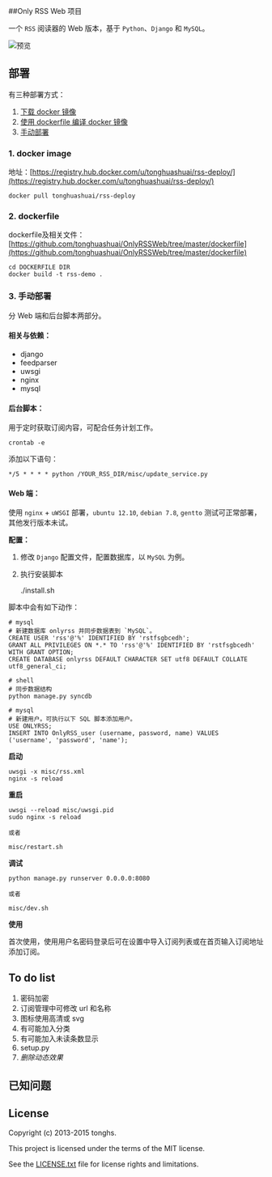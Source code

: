##Only RSS Web 项目

一个 `RSS` 阅读器的 Web 版本，基于 `Python`、`Django` 和 `MySQL`。

![预览](http://tonghs-cdn-static.qiniudn.com/new_rss_style_20150213-1.png)

## 部署

有三种部署方式：

1. [下载 docker 镜像](#docker_image)
2. [使用 dockerfile 编译 docker 镜像](#dockerfile)
3. [手动部署](#manually)

<a name='docker_image'></a>
### 1. docker image

地址：[https://registry.hub.docker.com/u/tonghuashuai/rss-deploy/](https://registry.hub.docker.com/u/tonghuashuai/rss-deploy/)

``` shell
docker pull tonghuashuai/rss-deploy
```
<a name='dockerfile'></a>
### 2. dockerfile
dockerfile及相关文件：[https://github.com/tonghuashuai/OnlyRSSWeb/tree/master/dockerfile](https://github.com/tonghuashuai/OnlyRSSWeb/tree/master/dockerfile)

``` shell
cd DOCKERFILE DIR
docker build -t rss-demo .
```

<a name='manually'></a>
### 3. 手动部署

分 Web 端和后台脚本两部分。

#### 相关与依赖：
* django
* feedparser
* uwsgi
* nginx
* mysql


#### 后台脚本：

用于定时获取订阅内容，可配合任务计划工作。

    crontab -e

添加以下语句：

    */5 * * * * python /YOUR_RSS_DIR/misc/update_service.py

#### Web 端：

使用 `nginx` + `uWSGI` 部署，`ubuntu 12.10`, `debian 7.8`, `gentto` 测试可正常部署，其他发行版本未试。

**配置：**

1. 修改 `Django` 配置文件，配置数据库，以 `MySQL` 为例。
2. 执行安装脚本

    ./install.sh

脚本中会有如下动作：

    # mysql
    # 新建数据库 onlyrss 并同步数据表到 `MySQL`。
    CREATE USER 'rss'@'%' IDENTIFIED BY 'rstfsgbcedh';
    GRANT ALL PRIVILEGES ON *.* TO 'rss'@'%' IDENTIFIED BY 'rstfsgbcedh' WITH GRANT OPTION;
    CREATE DATABASE onlyrss DEFAULT CHARACTER SET utf8 DEFAULT COLLATE utf8_general_ci;
    
    # shell
    # 同步数据结构
    python manage.py syncdb

    # mysql
    # 新建用户。可执行以下 SQL 脚本添加用户。
    USE ONLYRSS;
    INSERT INTO OnlyRSS_user (username, password, name) VALUES ('username', 'password', 'name');

**启动**
    
    uwsgi -x misc/rss.xml
    nginx -s reload


**重启**

    uwsgi --reload misc/uwsgi.pid
    sudo nginx -s reload

    或者

    misc/restart.sh

    
**调试**

    python manage.py runserver 0.0.0.0:8080

    或者

    misc/dev.sh


**使用**

首次使用，使用用户名密码登录后可在设置中导入订阅列表或在首页输入订阅地址添加订阅。



## To do list

1. 密码加密
6. 订阅管理中可修改 url 和名称
7. 图标使用高清或 svg
8. 有可能加入分类
5. 有可能加入未读条数显示
6. setup.py
8. *删除动态效果*

## 已知问题

## License

Copyright (c) 2013-2015 tonghs.

This project is licensed under the terms of the MIT license.

See the [LICENSE.txt](LICENSE.txt) file for license rights and limitations.


